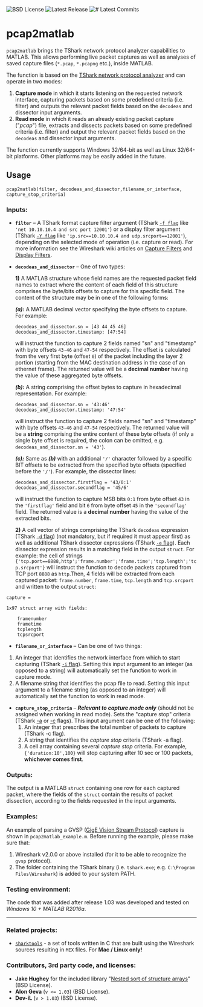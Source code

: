 ![BSD License](https://img.shields.io/badge/license-BSD-blue.svg) ![Latest Release](https://img.shields.io/github/release/Dev-iL/pcap2matlab.svg) ![# Latest Commits](https://img.shields.io/github/commits-since/Dev-iL/pcap2matlab/v1.03.svg)

# pcap2matlab

`pcap2matlab` brings the TShark network protocol analyzer capabilities to MATLAB. This allows performing live packet captures as well as analyses of saved capture files (`*.pcap`, `*.pcapng` etc.), inside MATLAB.

The function is based on the [TShark network protocol analyzer](http://www.wireshark.org/docs/man-pages/tshark.html) and can operate in two modes:
  1. **Capture mode** in which it starts listening on the requested network interface, capturing
      packets based on some predefined criteria (i.e. filter) and outputs the relevant packet fields
      based on the `decodeas` and dissector input arguments.
  2. **Read mode** in which it reads an already existing packet capture ("_pcap_") file, extracts and dissects packets based on some predefined criteria (i.e. filter) and output the relevant packet fields based on the `decodeas` and dissector input arguments.

The function currently supports Windows 32/64-bit as well as Linux 32/64-bit platforms. Other platforms may be easily added in the future.

## Usage
```
pcap2matlab(filter, decodeas_and_dissector,filename_or_interface, capture_stop_criteria)
```
### Inputs:
 * **`filter`** – A TShark format capture filter argument (TShark [`-f flag`](https://www.wireshark.org/docs/man-pages/tshark.html#f-capture-filter) like `'net 10.10.10.4 and src port 12001'`) or a display filter argument (TShark [`-Y flag`](https://www.wireshark.org/docs/man-pages/tshark.html#Y-displaY-filter) like `'ip.src==10.10.10.4 and udp.srcport==12001'`), depending on the selected mode of operation (i.e. capture or read).
For more information see the Wireshark wiki articles on [Capture Filters](http://wiki.wireshark.org/CaptureFilters) and [Display Filters](http://wiki.wireshark.org/DisplayFilters).

 * **`decodeas_and_dissector`** – One of two types:
 
   **1)** A MATLAB structure whose field names are the requested packet field names to extract
    where the content of each field of this structure comprises the byte/bits offsets to
    capture for this specific field. The content of the structure may be in one of the following forms:

     **_(a):_** A MATLAB decimal vector specifying the byte offsets to capture. For example:
    
       decodeas_and_dissector.sn = [43 44 45 46]
       decodeas_and_dissector.timestamp: [47:54]

   will instruct the function to capture 2 fields named "sn" and "timestamp" with byte offsets `43-46` and `47-54` respectively. The offset is calculated from the very first byte (offset `0`) of the packet including the layer 2 portion (starting from the MAC destination address in the case of an ethernet frame). The returned value will be a **decimal number** having the value of these aggregated byte offsets.
    
     **_(b):_** A string comprising the offset bytes to capture in hexadecimal representation. For example:
   
       decodeas_and_dissector.sn = '43:46'
       decodeas_and_dissector.timestamp: '47:54'

   will instruct the function to capture 2 fields named "sn" and "timestamp" with byte offsets `43-46` and `47-54` respectively. The returned value will be a **string** comprising the entire content of these byte offsets (if only a single byte offset is required, the colon can be omitted, e.g. `decodeas_and_dissector.sn = '43'`).

     **_(c):_** Same as **_(b)_** with an additional `'/'` character followed by a specific BIT offsets to be extracted from the specified byte offsets (specified before the `'/'`). For example, the dissector lines:

       decodeas_and_dissector.firstflag = '43/0:1'
       decodeas_and_dissector.secondflag = '45/6'

   will instruct the function to capture MSB bits `0:1` from byte offset `43` in the `'firstflag'` field and bit `6` from byte offset `45` in the `'secondflag'` field. The returned value is a **decimal number** having the value of the extracted bits.

   **2)** A cell vector of strings comprising the TShark `decodeas` expression (TShark
    [`-d` flag](https://www.wireshark.org/docs/man-pages/tshark.html#d-layer-type-selector-decode-as-protocol)) (not mandatory, but if required it must appear first) as well as additional
    TShark dissector expressions (TShark [`-e` flag](https://www.wireshark.org/docs/man-pages/tshark.html#e-field)). Each dissector expression results in a matching field in the output `struct`. For example: the cell of strings `{'tcp.port==8888,http';'frame.number';'frame.time';'tcp.length';'tcp.srcport'}` will instruct the function to decode packets captured from TCP port `8888` as `http`.Then, 4 fields will be extracted from each captured packet: `frame.number`, `frame.time`, `tcp.length` and `tcp.srcport` and written to the output `struct`:
  ```
capture =

1x97 struct array with fields:

      framenumber
      frametime
      tcplength
      tcpsrcport
  ```

 * **`filename_or_interface`** – Can be one of two things:
  1. An integer that identifies the network interface from which to start capturing (TShark [`-i` flag](https://www.wireshark.org/docs/man-pages/tshark.html#i-capture-interface)). Setting this input argument to an integer (as opposed to a string) will automatically set the function to work in capture mode.
  2. A filename string that identifies the pcap file to read. Setting this input argument to a filename string (as opposed to an integer) will automatically set the function to work in read mode.

* **`capture_stop_criteria`**  – **_Relevant to capture mode only_** (should not be assigned when working in read mode). Sets the "capture stop" criteria (TShark [-a](https://www.wireshark.org/docs/man-pages/tshark.html#a-capture-autostop-condition) or [-c](https://www.wireshark.org/docs/man-pages/tshark.html#c-capture-packet-count) flags). This input
    argument can be one of the following:
  1. An integer that prescribes the total number of packets to capture (TShark -c flag).
  2. A string that identifies the _capture stop_ criteria (TShark -a flag).
  3. A cell array containing several _capture stop_ criteria. For example, `{'duration:10',100}` will stop capturing after 10 sec or 100 packets, **whichever comes first**.

### Outputs:
The output is a MATLAB `struct` containing one row for each captured packet, where the fields of the `struct` contain the results of packet dissection, according to the fields requested in the input arguments.

### Examples:
An example of parsing a GVSP ([GigE Vision Stream Protocol](http://www.visiononline.org/vision-standards-details.cfm?type=5)) capture is shown in `pcap2matlab_example.m`.
Before running the example, please make sure that:
  1. Wireshark v2.0.0 or above installed (for it to be able to recognize the `gvsp` protocol).
  2. The folder containing the TShark binary (i.e. `tshark.exe`; e.g. `C:\Program Files\Wireshark`) is added to your system PATH.

### Testing environment:
The code that was added after release 1.03 was developed and tested on _Windows 10 + MATLAB R2016a_.

--------------
### Related projects:
* [`sharktools`](https://github.com/armenb/sharktools) - a set of tools written in C that are built using the Wireshark sources resulting in `MEX` files. For **Mac / Linux only!**

### Contributors, 3rd party code, and licenses:
* **Jake Hughey** for the included library "[Nested sort of structure arrays](http://www.mathworks.com/matlabcentral/fileexchange/28573-nested-sort-of-structure-arrays)" (BSD License).
* **Alon Geva** (`v <= 1.03`) (BSD License).
* **Dev-iL** (`v > 1.03`) (BSD License).
